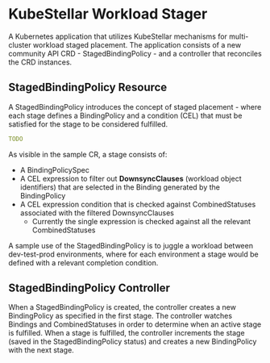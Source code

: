 # KubeStellar Workload Stager

A Kubernetes application that utilizes KubeStellar mechanisms for multi-cluster workload staged placement.
The application consists of a new community API CRD - StagedBindingPolicy - and a controller that reconciles the CRD instances.

## StagedBindingPolicy Resource

A StagedBindingPolicy introduces the concept of staged placement - where each stage defines a BindingPolicy
and a condition (CEL) that must be satisfied for the stage to be considered fulfilled.

```yaml
TODO
   ```

As visible in the sample CR, a stage consists of:
- A BindingPolicySpec
- A CEL expression to filter out **DownsyncClauses** (workload object identifiers) that are selected in the Binding generated by the BindingPolicy
- A CEL expression condition that is checked against CombinedStatuses associated with the filtered DownsyncClauses
  - Currently the single expression is checked against all the relevant CombinedStatuses

A sample use of the StagedBindingPolicy is to juggle a workload between dev-test-prod environments,
where for each environment a stage would be defined with a relevant completion condition.

## StagedBindingPolicy Controller

When a StagedBindingPolicy is created, the controller creates a new BindingPolicy as specified in the first stage. 
The controller watches Bindings and CombinedStatuses in order to determine when an active stage is fulfilled. 
When a stage is fulfilled, the controller increments the stage (saved in the StagedBindingPolicy status) and creates
a new BindingPolicy with the next stage.
